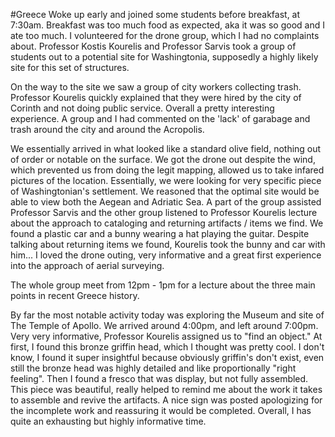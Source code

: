 #Greece
Woke up early and joined some students before breakfast, at 7:30am. Breakfast was too much food as expected, aka it was so good and I ate too much. I volunteered for the drone group, which I had no complaints about. Professor Kostis Kourelis and Professor Sarvis took a group of students out to a potential site for Washingtonia, supposedly a highly likely site for this set of structures. 

On the way to the site we saw a group of city workers collecting trash. Professor Kourelis quickly explained that they were hired by the city of Corinth and not doing public service. Overall a pretty interesting experience. A group and I had commented on the 'lack' of garabage and trash around the city and around the Acropolis. 

We essentially arrived in what looked like a standard olive field, nothing out of order or notable on the surface. We got the drone out despite the wind, which prevented us from doing the legit mapping, allowed us to take infared pictures of the location. Essentially, we were looking for very specific piece of Washingtonian's settlement. We reasoned that the optimal site would be able to view both the Aegean and Adriatic Sea. A part of the group assisted Professor Sarvis and the other group listened to Professor Kourelis lecture about the approach to cataloging and returning artifacts / items we find. We found a plastic car and a bunny wearing a hat playing the guitar. Despite talking about returning items we found, Kourelis took the bunny and car with him... I loved the drone outing, very informative and a great first experience into the approach of aerial surveying. 

The whole group meet from 12pm - 1pm for a lecture about the three main points in recent Greece history. 

By far the most notable activity today was exploring the Museum and site of The Temple of Apollo. We arrived around 4:00pm, and left around 7:00pm. Very very informative, Professor Kourelis assigned us to "find an object." At first, I found this bronze griffin head, which I thought was pretty cool. I don't know, I found it super insightful because obviously griffin's don't exist, even still the bronze head was highly detailed and like proportionally "right feeling". Then I found a fresco that was display, but not fully assembled. This piece was beautiful, really helped to remind me about the work it takes to assemble and revive the artifacts. A nice sign was posted apologizing for the incomplete work and reassuring it would be completed. Overall, I has quite an exhausting but highly informative time.